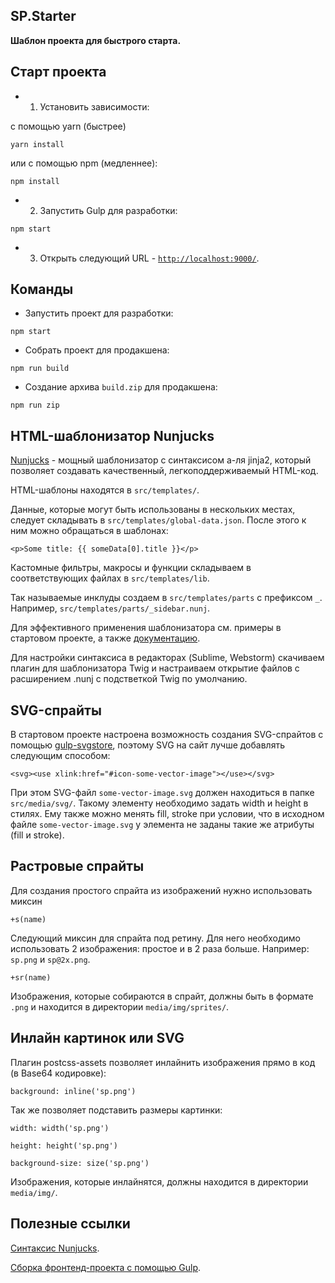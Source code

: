 ## SP.Starter ##

**Шаблон проекта для быстрого старта.**

## Старт проекта ##

* 1. Установить зависимости:

с помощью yarn (быстрее)
```
yarn install
```

или с помощью npm (медленнее):
```
npm install
```

* 2. Запустить Gulp для разработки:
```
npm start
```

* 3. Открыть следующий URL - [`http://localhost:9000/`](http://localhost:9000/).

## Команды ##

* Запустить проект для разработки:
```
npm start
```

* Собрать проект для продакшена:
```
npm run build
```

* Создание архива `build.zip` для продакшена:
```
npm run zip
```

## HTML-шаблонизатор Nunjucks ##

[Nunjucks](https://mozilla.github.io/nunjucks/) - мощный шаблонизатор с синтаксисом а-ля jinja2, который позволяет создавать качественный, легкоподдерживаемый HTML-код.

HTML-шаблоны находятся в `src/templates/`.

Данные, которые могут быть использованы в нескольких местах, следует складывать в `src/templates/global-data.json`. После этого к ним можно обращаться в шаблонах:
```
<p>Some title: {{ someData[0].title }}</p>
```

Кастомные фильтры, макросы и функции складываем в соответствующих файлах в `src/templates/lib`.

Так называемые инклуды создаем в `src/templates/parts` с префиксом `_`. Например, `src/templates/parts/_sidebar.nunj`.

Для эффективного применения шаблонизатора см. примеры в стартовом проекте, а также [документацию](https://mozilla.github.io/nunjucks/templating.html).

Для настройки синтаксиса в редакторах (Sublime, Webstorm) скачиваем плагин для шаблонизатора Twig и настраиваем открытие файлов с расширением .nunj с подстветкой Twig по умолчанию.

## SVG-спрайты ##

В стартовом проекте настроена возможность создания SVG-спрайтов с помощью [gulp-svgstore](https://github.com/w0rm/gulp-svgstore), поэтому SVG на сайт лучше добавлять следующим способом:
```
<svg><use xlink:href="#icon-some-vector-image"></use></svg>
```
При этом SVG-файл `some-vector-image.svg` должен находиться в папке `src/media/svg/`. Такому элементу необходимо задать width и height в стилях. Ему также можно менять fill, stroke при условии, что в исходном файле `some-vector-image.svg` у элемента не заданы такие же атрибуты (fill и stroke).

## Растровые спрайты ##

Для создания простого спрайта из изображений нужно использовать миксин
```
+s(name)
```
Следующий миксин для спрайта под ретину. Для него необходимо использовать 2 изображения: простое и в 2 раза больше. Например: `sp.png` и `sp@2x.png`.
```
+sr(name)
```

Изображения, которые собираются в спрайт, должны быть в формате `.png` и находится в директории `media/img/sprites/`.

## Инлайн картинок или SVG ##

Плагин postcss-assets позволяет инлайнить изображения прямо в код (в Base64 кодировке):
```
background: inline('sp.png')
```
Так же позволяет подставить размеры картинки:
```
width: width('sp.png')
```
```
height: height('sp.png')
```
```
background-size: size('sp.png')
```
Изображения, которые инлайнятся, должны находится в директории `media/img/`.

## Полезные ссылки ##

[Синтаксис Nunjucks](https://mozilla.github.io/nunjucks/templating.html).

[Сборка фронтенд-проекта с помощью Gulp](http://habrahabr.ru/post/250569/).
